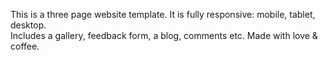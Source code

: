 This is a three page website template. It is fully responsive: mobile, tablet, desktop. <br>
Includes a gallery, feedback form, a blog, comments etc. Made with love & coffee. <br>
